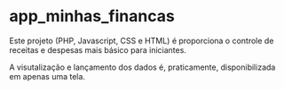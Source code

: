 # app_minhas_financas

Este projeto (PHP, Javascript, CSS e HTML) é proporciona o controle de receitas e despesas mais básico para iniciantes.

A visutalização e lançamento dos dados é, praticamente, disponibilizada em apenas uma tela.
